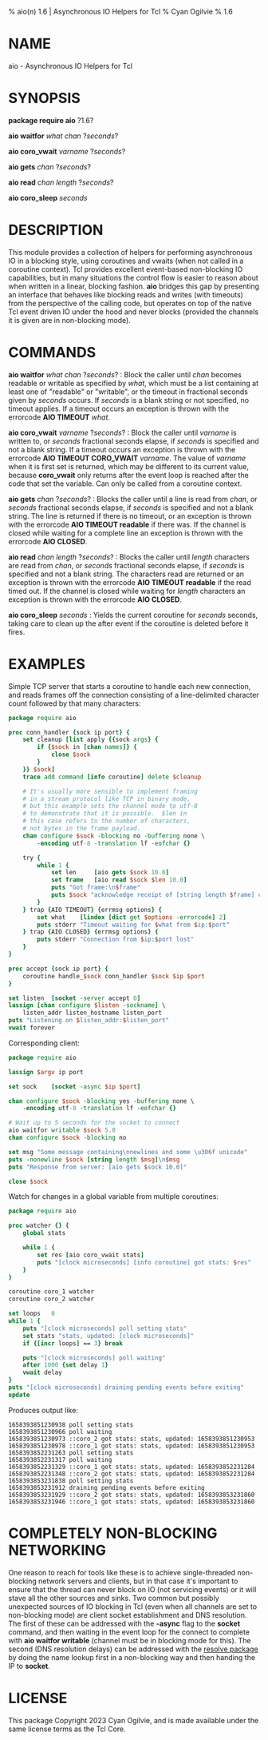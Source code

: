 % aio(n) 1.6 | Asynchronous IO Helpers for Tcl
% Cyan Ogilvie
% 1.6

# NAME

aio - Asynchronous IO Helpers for Tcl

# SYNOPSIS

**package require aio** ?1.6?

**aio waitfor** *what* *chan* ?*seconds*?

**aio coro_vwait** *varname* ?*seconds*?

**aio gets** *chan* ?*seconds*?

**aio read** *chan* *length* ?*seconds*?

**aio coro_sleep** *seconds*

# DESCRIPTION

This module provides a collection of helpers for performing asynchronous IO in
a blocking style, using coroutines and vwaits (when not called in a coroutine
context).  Tcl provides excellent event-based non-blocking IO capabilities, but
in many situations the control flow is easier to reason about when written in
a linear, blocking fashion.  **aio** bridges this gap by presenting an interface
that behaves like blocking reads and writes (with timeouts) from the perspective
of the calling code, but operates on top of the native Tcl event driven IO under
the hood and never blocks (provided the channels it is given are in non-blocking
mode).

# COMMANDS

**aio waitfor** *what* *chan* ?*seconds*?
:   Block the caller until *chan* becomes readable or writable as specified by *what*, which must be
    a list containing at least one of "readable" or "writable", or the timeout in fractional seconds
    given by *seconds* occurs.  If *seconds* is a blank string or not specified, no timeout applies.
    If a timeout occurs an exception is thrown with the errorcode **AIO TIMEOUT** *what*.

**aio coro_vwait** *varname* ?*seconds*?
:   Block the caller until *varname* is written to, or *seconds* fractional seconds elapse, if
    *seconds* is specified and not a blank string.  If a timeout occurs an exception is thrown with
    the errorcode **AIO TIMEOUT CORO_VWAIT** *varname*.  The value of *varname* when it is first set
    is returned, which may be different to its current value, because **coro_vwait** only returns 
    after the event loop is reached after the code that set the variable.
    Can only be called from a coroutine context.

**aio gets** *chan* ?*seconds*?
:   Blocks the caller until a line is read from *chan*, or *seconds* fractional seconds elapse, if
    *seconds* is specified and not a blank string.  The line is returned if there is no timeout,
    or an exception is thrown with the errorcode **AIO TIMEOUT readable** if there was.
    If the channel is closed while waiting for a complete line an exception is thrown with the
    errorcode **AIO CLOSED**.

**aio read** *chan* *length* ?*seconds*?
:   Blocks the caller until *length* characters are read from *chan*, or *seconds* fractional seconds
    elapse, if *seconds* is specified and not a blank string.  The characters read are returned or
    an exception is thrown with the errorcode **AIO TIMEOUT readable** if the read timed out.
    If the channel is closed while waiting for *length* characters an exception is thrown with the
    errorcode **AIO CLOSED**.

**aio coro_sleep** *seconds*
:   Yields the current coroutine for *seconds* seconds, taking care to clean up the after event
    if the coroutine is deleted before it fires.

# EXAMPLES

Simple TCP server that starts a coroutine to handle each new connection, and reads frames off the
connection consisting of a line-delimited character count followed by that many characters:

~~~tcl
package require aio

proc conn_handler {sock ip port} {
    set cleanup [list apply {{sock args} {
        if {$sock in [chan names]} {
            close $sock
        }
    }} $sock]
    trace add command [info coroutine] delete $cleanup

    # It's usually more sensible to implement framing
    # in a stream protocol like TCP in binary mode,
    # but this example sets the channel mode to utf-8
    # to demonstrate that it is possible.  $len in
    # this case refers to the number of characters,
    # not bytes in the frame payload.
    chan configure $sock -blocking no -buffering none \
        -encoding utf-8 -translation lf -eofchar {}

    try {
        while 1 {
            set len     [aio gets $sock 10.0]
            set frame   [aio read $sock $len 10.0]
            puts "Got frame:\n$frame"
            puts $sock "acknowledge receipt of [string length $frame] characters"
        }
    } trap {AIO TIMEOUT} {errmsg options} {
        set what    [lindex [dict get $options -errorcode] 2]
        puts stderr "Timeout waiting for $what from $ip:$port"
    } trap {AIO CLOSED} {errmsg options} {
        puts stderr "Connection from $ip:$port lost"
    }
}

proc accept {sock ip port} {
    coroutine handle_$sock conn_handler $sock $ip $port
}

set listen  [socket -server accept 0]
lassign [chan configure $listen -sockname] \
    listen_addr listen_hostname listen_port
puts "Listening on $listen_addr:$listen_port"
vwait forever
~~~

Corresponding client:

~~~tcl
package require aio

lassign $argv ip port

set sock    [socket -async $ip $port]

chan configure $sock -blocking yes -buffering none \
    -encoding utf-8 -translation lf -eofchar {}

# Wait up to 5 seconds for the socket to connect
aio waitfor writable $sock 5.0
chan configure $sock -blocking no

set msg "Some message containing\nnewlines and some \u306f unicode"
puts -nonewline $sock [string length $msg]\n$msg
puts "Response from server: [aio gets $sock 10.0]"

close $sock
~~~

Watch for changes in a global variable from multiple coroutines:

~~~tcl
package require aio

proc watcher {} {
    global stats

    while 1 {
        set res [aio coro_vwait stats]
        puts "[clock microseconds] [info coroutine] got stats: $res"
    }
}

coroutine coro_1 watcher
coroutine coro_2 watcher

set loops	0
while 1 {
	puts "[clock microseconds] poll setting stats"
	set stats "stats, updated: [clock microseconds]"
	if {[incr loops] == 3} break

	puts "[clock microseconds] poll waiting"
	after 1000 {set delay 1}
	vwait delay
}
puts "[clock microseconds] draining pending events before exiting"
update
~~~

Produces output like:

~~~
1658393851230938 poll setting stats
1658393851230966 poll waiting
1658393851230973 ::coro_2 got stats: stats, updated: 1658393851230953
1658393851230978 ::coro_1 got stats: stats, updated: 1658393851230953
1658393852231263 poll setting stats
1658393852231317 poll waiting
1658393852231329 ::coro_1 got stats: stats, updated: 1658393852231284
1658393852231348 ::coro_2 got stats: stats, updated: 1658393852231284
1658393853231838 poll setting stats
1658393853231912 draining pending events before exiting
1658393853231929 ::coro_2 got stats: stats, updated: 1658393853231860
1658393853231946 ::coro_1 got stats: stats, updated: 1658393853231860
~~~

# COMPLETELY NON-BLOCKING NETWORKING

One reason to reach for tools like these is to achieve single-threaded
non-blocking network servers and clients, but in that case it's important to
ensure that the thread can never block on IO (not servicing events) or it will
stave all the other sources and sinks.  Two common but possibly unexpected
sources of IO blocking in Tcl (even when all channels are set to non-blocking
mode) are client socket establishment and DNS resolution.  The first of these
can be addressed with the **-async** flag to the **socket** command, and then
waiting in the event loop for the connect to complete with
**aio waitfor writable** (channel must be in blocking mode for this).  The
second (DNS resolution delays) can be addressed with the
[resolve package](https://github.com/cyanogilvie/resolve) by doing the 
name lookup first in a non-blocking way and then handing the IP to **socket**.

# LICENSE

This package Copyright 2023 Cyan Ogilvie, and is made available under
the same license terms as the Tcl Core.

